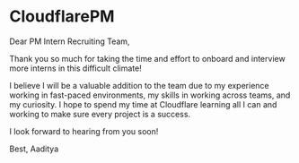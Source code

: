 # CloudflarePM

Dear PM Intern Recruiting Team, 

Thank you so much for taking the time and effort to onboard and interview more interns in this difficult climate! 

I believe I will be a valuable addition to the team due to my experience working in fast-paced environments, my skills in working across teams, and my curiosity. I hope to spend my time at Cloudflare learning all I can and working to make sure every project is a success. 

I look forward to hearing from you soon! 

Best, 
Aaditya
